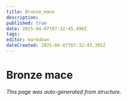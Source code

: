 ```yaml
---
title: Bronze_mace
description: 
published: true
date: 2025-04-07T07:32:45.496Z
tags: 
editor: markdown
dateCreated: 2025-04-07T07:32:43.305Z
---
```


# Bronze mace

*This page was auto-generated from structure.*